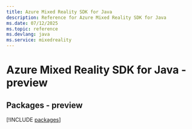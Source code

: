 ```yaml
---
title: Azure Mixed Reality SDK for Java
description: Reference for Azure Mixed Reality SDK for Java
ms.date: 07/12/2025
ms.topic: reference
ms.devlang: java
ms.service: mixedreality
---
```

# Azure Mixed Reality SDK for Java - preview
## Packages - preview
[!INCLUDE [packages](mixed-reality-index.md)]
